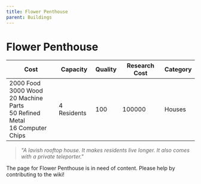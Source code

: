 ```yaml
---
title: Flower Penthouse
parent: Buildings
---
```

# Flower Penthouse

<table>
<thead>
	<tr>
	<th>Cost</th>
	<th>Capacity</th>
	<th>
		Quality
	</th>
	<th>Research Cost</th>
	<th>Category</th>
	</tr>
</thead>
<tbody>
	<tr>
	<td>
		2000 Food<br>3000 Wood<br>20 Machine Parts<br>50 Refined Metal<br>16 Computer Chips
	</td>
	<td>
		4 Residents
	</td>
	<td>
		100
	</td>
	<td>
		100000
	</td>
	<td>
		Houses
	</td>
	</tr>
</tbody>
</table>

> *"A lavish rooftop house. It makes residents live longer. It also comes with a private teleporter."*

The page for Flower Penthouse is in need of content. Please help by contributing to the wiki!
